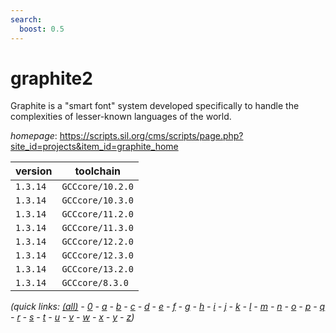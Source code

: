 ```yaml
---
search:
  boost: 0.5
---
```

# graphite2

Graphite is a "smart font" system developed specifically to  handle the complexities of lesser-known languages of the world.

*homepage*: <https://scripts.sil.org/cms/scripts/page.php?site_id=projects&item_id=graphite_home>

version | toolchain
--------|----------
``1.3.14`` | ``GCCcore/10.2.0``
``1.3.14`` | ``GCCcore/10.3.0``
``1.3.14`` | ``GCCcore/11.2.0``
``1.3.14`` | ``GCCcore/11.3.0``
``1.3.14`` | ``GCCcore/12.2.0``
``1.3.14`` | ``GCCcore/12.3.0``
``1.3.14`` | ``GCCcore/13.2.0``
``1.3.14`` | ``GCCcore/8.3.0``


*(quick links: [(all)](../index.md) - [0](../0/index.md) - [a](../a/index.md) - [b](../b/index.md) - [c](../c/index.md) - [d](../d/index.md) - [e](../e/index.md) - [f](../f/index.md) - [g](../g/index.md) - [h](../h/index.md) - [i](../i/index.md) - [j](../j/index.md) - [k](../k/index.md) - [l](../l/index.md) - [m](../m/index.md) - [n](../n/index.md) - [o](../o/index.md) - [p](../p/index.md) - [q](../q/index.md) - [r](../r/index.md) - [s](../s/index.md) - [t](../t/index.md) - [u](../u/index.md) - [v](../v/index.md) - [w](../w/index.md) - [x](../x/index.md) - [y](../y/index.md) - [z](../z/index.md))*


